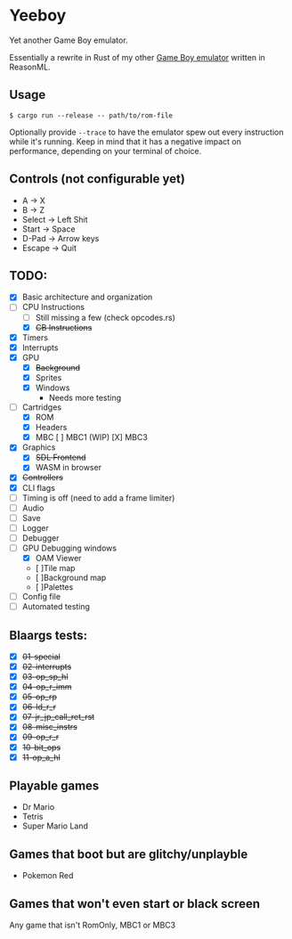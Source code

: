 # Yeeboy

Yet another Game Boy emulator.

Essentially a rewrite in Rust of my other [Game Boy emulator](https://github.com/DuoSRX/yobml) written in ReasonML.

## Usage

`$ cargo run --release -- path/to/rom-file`

Optionally provide `--trace` to have the emulator spew out every instruction while it's running.
Keep in mind that it has a negative impact on performance, depending on your terminal of choice.

## Controls (not configurable yet)

* A -> X
* B -> Z
* Select -> Left Shit
* Start -> Space
* D-Pad -> Arrow keys
* Escape -> Quit

## TODO:

* [x] Basic architecture and organization
* [ ] CPU Instructions
  * [ ] Still missing a few (check opcodes.rs)
  * [x] ~~CB Instructions~~
* [x] Timers
* [x] Interrupts
* [x] GPU
  * [x] ~~Background~~
  * [x] Sprites
  * [x] Windows
    * Needs more testing
* [ ] Cartridges
  * [x] ROM
  * [x] Headers
  * [X] MBC
    [ ] MBC1 (WIP)
    [X] MBC3
* [x] Graphics
  * [x] ~~SDL Frontend~~
  * [x] WASM in browser
* [x] ~~Controllers~~
* [x] CLI flags
* [ ] Timing is off (need to add a frame limiter)
* [ ] Audio
* [ ] Save
* [ ] Logger
* [ ] Debugger
* [ ] GPU Debugging windows
  * [X] OAM Viewer
  * [ ]Tile map
  * [ ]Background map
  * [ ]Palettes
* [ ] Config file
* [ ] Automated testing

## Blaargs tests:

* [x] ~~01-special~~
* [x] ~~02-interrupts~~
* [x] ~~03-op_sp_hl~~
* [x] ~~04-op_r_imm~~
* [x] ~~05-op_rp~~
* [x] ~~06-ld_r_r~~
* [x] ~~07-jr_jp_call_ret_rst~~
* [x] ~~08-misc_instrs~~
* [x] ~~09-op_r_r~~
* [x] ~~10-bit_ops~~
* [x] ~~11-op_a_hl~~

## Playable games

* Dr Mario
* Tetris
* Super Mario Land

## Games that boot but are glitchy/unplayble

* Pokemon Red

## Games that won't even start or black screen

Any game that isn't RomOnly, MBC1 or MBC3
